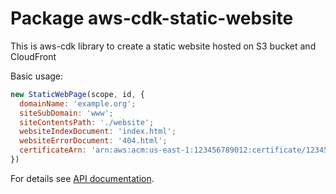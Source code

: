 # Package aws-cdk-static-website


This is aws-cdk library to create a static website hosted on S3 bucket and CloudFront

Basic usage:

```js
new StaticWebPage(scope, id, {
  domainName: 'example.org';
  siteSubDomain: 'www';
  siteContentsPath: './website';
  websiteIndexDocument: 'index.html';
  websiteErrorDocument: '404.html';
  certificateArn: 'arn:aws:acm:us-east-1:123456789012:certificate/12345678-1234-1234-1234-123456789012';
})
```

For details see [API documentation](API.md).
